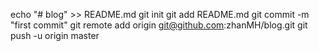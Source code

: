 echo "# blog" >> README.md
git init
git add README.md
git commit -m "first commit"
git remote add origin git@github.com:zhanMH/blog.git
git push -u origin master
